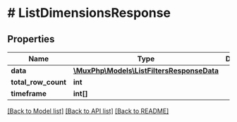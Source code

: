 # # ListDimensionsResponse

## Properties

Name | Type | Description | Notes
------------ | ------------- | ------------- | -------------
**data** | [**\MuxPhp\Models\ListFiltersResponseData**](ListFiltersResponseData.md) |  | [optional]
**total_row_count** | **int** |  | [optional]
**timeframe** | **int[]** |  | [optional]

[[Back to Model list]](../../README.md#models) [[Back to API list]](../../README.md#endpoints) [[Back to README]](../../README.md)
